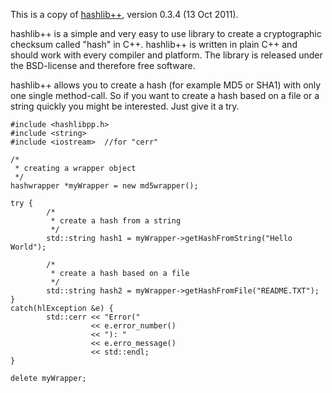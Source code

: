 This is a copy of [hashlib++](http://hashlib2plus.sourceforge.net/), version 0.3.4 (13 Oct 2011).

hashlib++ is a simple and very easy to use library to create a cryptographic checksum called "hash" in C++. hashlib++ is written in plain C++ and should work with every compiler and platform. The library is released under the BSD-license and therefore free software.

hashlib++ allows you to create a hash (for example MD5 or SHA1) with only one single method-call. So if you want to create a hash based on a file or a string quickly you might be interested. Just give it a try.


```
#include <hashlibpp.h>
#include <string>
#include <iostream>  //for "cerr"

/*
 * creating a wrapper object
 */
hashwrapper *myWrapper = new md5wrapper();

try {
        /*
         * create a hash from a string
         */
        std::string hash1 = myWrapper->getHashFromString("Hello World");

        /*
         * create a hash based on a file
         */
        std::string hash2 = myWrapper->getHashFromFile("README.TXT");
}
catch(hlException &e) {
        std::cerr << "Error(" 
                  << e.error_number()
                  << "): "
                  << e.erro_message()
                  << std::endl;
}

delete myWrapper;
```
